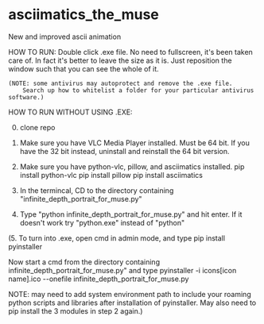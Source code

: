 # asciimatics_the_muse
New and improved ascii animation 

HOW TO RUN:
	Double click .exe file.
	No need to fullscreen, it's been taken care of.
	In fact it's better to leave the size as it is.
	Just reposition the window such that you can see the whole of it.

	(NOTE: some antivirus may autoprotect and remove the .exe file.
		Search up how to whitelist a folder for your particular antivirus software.)

HOW TO RUN WITHOUT USING .EXE:

0. clone repo

1. Make sure you have VLC Media Player installed. 
Must be 64 bit. If you have the 32 bit instead, uninstall and
reinstall the 64 bit version.

2. Make sure you have python-vlc, pillow, and asciimatics installed.
	pip install python-vlc
	pip install pillow
	pip install asciimatics

3. In the termincal, CD to the directory containing "infinite_depth_portrait_for_muse.py"

4. Type "python infinite_depth_portrait_for_muse.py" and hit enter.
If it doesn't work try "python.exe" instead of "python"

(5. To turn into .exe, open cmd in admin mode, and type
	pip install pyinstaller

Now start a cmd from the directory containing infinite_depth_portrait_for_muse.py"
and type 
	pyinstaller -i icons\[icon name].ico --onefile infinite_depth_portrait_for_muse.py

NOTE: may need to add system environment path to include your roaming python scripts and libraries
after installation of pyinstaller. May also need to pip install the 3 modules in step 2 again.)

